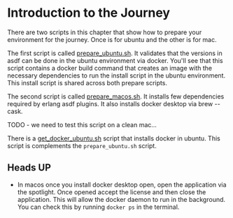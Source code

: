 # Introduction to the Journey

There are two scripts in this chapter that show how to prepare your environment for 
the journey. Once is for ubuntu and the other is for mac.

The first script is called [prepare_ubuntu.sh](prepare_ubuntu.sh). It validates
that the versions in asdf can be done in the ubuntu environment via docker.
You'll see that this script contains a docker build command that creates an
image with the necessary dependencies to run the install script in the ubuntu
environment. This install script is shared across both prepare scripts.

The second script is called [prepare_macos.sh](prepare_macos.sh). It installs few dependencies required by erlang asdf plugins. It also installs docker desktop via brew --cask.

TODO - we need to test this script on a clean mac...

There is a [get_docker_ubuntu.sh](get_docker_ubuntu.sh) script that installs docker in ubuntu. This script is complements the `prepare_ubuntu.sh` script.

## Heads UP

* In macos once you install docker desktop open, open the application via the spotlight. Once opened accept the license and then close the application. This will allow the docker daemon to run in the background. You can check this by running `docker ps` in the terminal.


